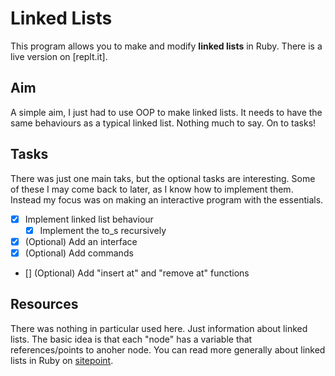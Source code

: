 # Linked Lists
This program allows you to make and modify **linked lists** in Ruby. There is a live version on [replt.it].

## Aim
A simple aim, I just had to use OOP to make linked lists. It needs to have the same behaviours as a typical linked list. Nothing much to say. On to tasks!

## Tasks
There was just one main taks, but the optional tasks are interesting. Some of these I may come back to later, as I know how to implement them. Instead my focus was on making an interactive program with the essentials.
- [x] Implement linked list behaviour
  - [x] Implement the to_s recursively
- [x] (Optional) Add an interface
- [x] (Optional) Add commands
- [] (Optional) Add "insert at" and "remove at" functions

## Resources
There was nothing in particular used here. Just information about linked lists. The basic idea is that each "node" has a variable that references/points to anoher node. You can read more generally about linked lists in Ruby on [sitepoint](https://www.sitepoint.com/rubys-missing-data-structure/).